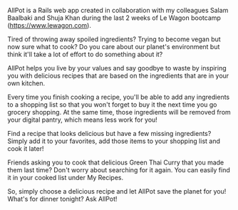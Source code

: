 AllPot is a Rails web app created in collaboration with my colleagues Salam Baalbaki and Shuja Khan during the last 2 weeks of Le Wagon bootcamp (https://www.lewagon.com).

Tired of throwing away spoiled ingredients? Trying to become vegan but now sure what to cook? Do you care about our planet's environment but think it'll take a lot of effort to do something about it?

AllPot helps you live by your values and say goodbye to waste by inspiring you with delicious recipes that are based on the ingredients that are in your own kitchen.

Every time you finish cooking a recipe, you'll be able to add any ingredients to a shopping list so that you won't forget to buy it the next time you go grocery shopping. At the same time, those ingredients will be removed from your digital pantry, which means less work for you!

Find a recipe that looks delicious but have a few missing ingredients? Simply add it to your favorites, add those items to your shopping list and cook it later!

Friends asking you to cook that delicious Green Thai Curry that you made them last time? Don't worry about searching for it again. You can easily find it in your cooked list under My Recipes.

So, simply choose a delicious recipe and let AllPot save the planet for you! What's for dinner tonight? Ask AllPot!
